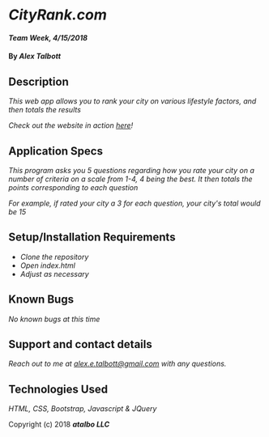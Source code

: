 # _CityRank.com_

#### _Team Week, 4/15/2018_

#### By _**Alex Talbott**_


## Description

_This web app allows you to rank your city on various lifestyle factors, and then totals the results_


 _Check out the website in action [here](https://alexetalbott.github.io/cityrank/)!_

## Application Specs

 _This program asks you 5 questions regarding how you rate your city on a number of criteria on a scale from 1-4, 4 being the best.
 It then totals the points corresponding to each question_

_For example, if rated your city a 3 for each question, your city's total would be 15_


## Setup/Installation Requirements

* _Clone the repository_
* _Open index.html_
* _Adjust as necessary_


## Known Bugs

_No known bugs at this time_

## Support and contact details

_Reach out to me at alex.e.talbott@gmail.com with any questions._

## Technologies Used

_HTML, CSS, Bootstrap, Javascript & JQuery_

Copyright (c) 2018 **_atalbo LLC_**
